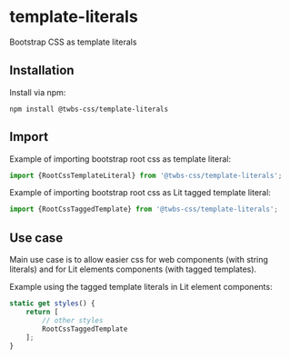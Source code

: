 # template-literals
Bootstrap CSS as template literals

## Installation

Install via npm:
```shell
npm install @twbs-css/template-literals
```

## Import

Example of importing bootstrap root css as template literal:
```javascript
import {RootCssTemplateLiteral} from '@twbs-css/template-literals';
```

Example of importing bootstrap root css as Lit tagged template literal:
```javascript
import {RootCssTaggedTemplate} from '@twbs-css/template-literals';
```

## Use case
Main use case is to allow easier css for web components (with string literals)
and for Lit elements components (with tagged templates).

Example using the tagged template literals in Lit element components:
```javascript
static get styles() {
    return [
        // other styles
        RootCssTaggedTemplate
    ];
}
```